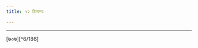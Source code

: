 ```yaml
---
title: ५२ टिप्पन्यः

---
```


[^6/185]: E1,6,E2 (v.l.); E2 om. nāniruptam

____________________________________________


[७०७][^6/186]
